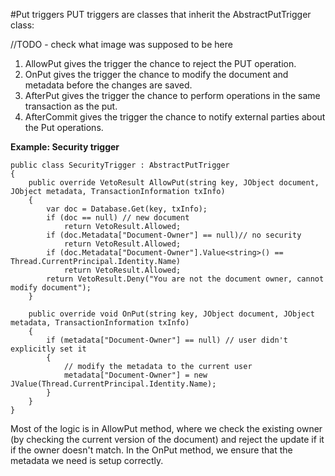 #Put triggers
PUT triggers are classes that inherit the AbstractPutTrigger class:

//TODO - check what image was supposed to be here

1. AllowPut gives the trigger the chance to reject the PUT operation.
2. OnPut gives the trigger the chance to modify the document and metadata before the changes are saved.
3. AfterPut gives the trigger the chance to perform operations in the same transaction as the put.
4. AfterCommit gives the trigger the chance to notify external parties about the Put operations.

**Example: Security trigger**

    public class SecurityTrigger : AbstractPutTrigger
    {
        public override VetoResult AllowPut(string key, JObject document, JObject metadata, TransactionInformation txInfo)
        {
            var doc = Database.Get(key, txInfo);
            if (doc == null) // new document
                return VetoResult.Allowed;
            if (doc.Metadata["Document-Owner"] == null)// no security
                return VetoResult.Allowed;
            if (doc.Metadata["Document-Owner"].Value<string>() == Thread.CurrentPrincipal.Identity.Name)
                return VetoResult.Allowed;
            return VetoResult.Deny("You are not the document owner, cannot modify document");
        }
    
        public override void OnPut(string key, JObject document, JObject metadata, TransactionInformation txInfo)
        {
            if (metadata["Document-Owner"] == null) // user didn't explicitly set it
            {
                // modify the metadata to the current user
                metadata["Document-Owner"] = new JValue(Thread.CurrentPrincipal.Identity.Name);
            }
        }
    }

Most of the logic is in AllowPut method, where we check the existing owner (by checking the current version of the document) and reject the update if it if the owner doesn't match.
In the OnPut method, we ensure that the metadata we need is setup correctly.